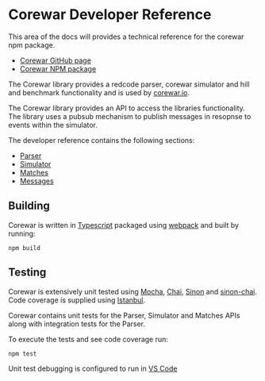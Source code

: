 # Corewar Developer Reference

This area of the docs will provides a technical reference for the corewar npm package.

* [Corewar GitHub page](https://github.com/gareththegeek/corewar)
* [Corewar NPM package](https://www.npmjs.com/package/corewar)

The Corewar library provides a redcode parser, corewar simulator and hill and benchmark functionality and is used by [corewar.io](https://corewar.io).

The Corewar library provides an API to access the libraries functionality. The library uses a pubsub mechanism to publish messages in resopnse to events within the simulator.

The developer reference contains the following sections:

* [Parser](./parser)
* [Simulator](./simulator)
* [Matches](./matches)
* [Messages](./messages)

## Building

Corewar is written in [Typescript](https://www.typescriptlang.org/) packaged using [webpack](https://webpack.js.org/) and built by running:

```
npm build
```

## Testing

Corewar is extensively unit tested using [Mocha](https://mochajs.org/), [Chai](http://www.chaijs.com/), [Sinon](https://sinonjs.org/) and [sinon-chai](https://github.com/domenic/sinon-chai).  Code coverage is supplied using [Istanbul](https://github.com/istanbuljs/nyc).

Corewar contains unit tests for the Parser, Simulator and Matches APIs along with integration tests for the Parser.

To execute the tests and see code coverage run:

```
npm test
```

Unit test debugging is configured to run in [VS Code](https://code.visualstudio.com/)
